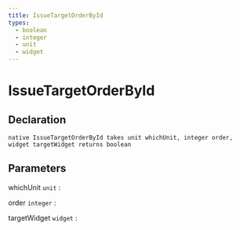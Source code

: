 ```yaml
---
title: IssueTargetOrderById
types:
  - boolean
  - integer
  - unit
  - widget
---
```


# IssueTargetOrderById

## Declaration

```jass
native IssueTargetOrderById takes unit whichUnit, integer order, widget targetWidget returns boolean
```

## Parameters
whichUnit `unit`
: 

order `integer`
: 

targetWidget `widget`
: 
